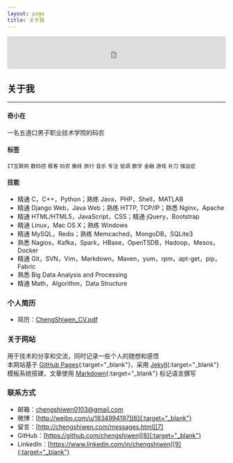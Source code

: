 ```yaml
---
layout: page
title: 关于我
---
```


<iframe width="100%" height="75" class="share_self" frameborder="0" scrolling="no" src="http://widget.weibo.com/weiboshow/index.php?language=&width=0&height=75&fansRow=1&ptype=1&speed=0&skin=5&isTitle=0&noborder=0&isWeibo=0&isFans=0&uid=1834994197&verifier=09d0e2bb&dpc=1"></iframe>
<h2>关于我</h2>
<hr style="FILTER: alpha(opacity=100,finishopacity=0,style=3)" color="#e8e8e8" size="3" />

#### 奇小在

一名五道口男子职业技术学院的码农

#### 标签

`IT互联网` `数码控` `极客` `码农` `搬砖` `旅行` `音乐` `专注` `低调` `数学` `金融` `游戏` `补刀` `强迫症`

#### 技能

 - 精通 C，C++，Python；熟练 Java，PHP，Shell，MATLAB
 - 精通 Django Web，Java Web；熟练 HTTP, TCP/IP；熟悉 Nginx，Apache
 - 精通 HTML/HTML5，JavaScript，CSS；精通 jQuery，Bootstrap
 - 精通 Linux，Mac OS X；熟练 Windows
 - 精通 MySQL，Redis；熟练 Memcached，MongoDB，SQLite3
 - 熟悉 Nagios，Kafka，Spark，HBase，OpenTSDB，Hadoop，Mesos，Docker
 - 精通 Git，SVN，Vim，Markdown，Maven，yum，rpm，apt-get，pip，Fabric
 - 熟悉 Big Data Analysis and Processing
 - 精通 Math，Algorithm，Data Structure


### 个人简历

 - 简历：[ChengShiwen_CV.pdf][1]


### 关于网站

用于技术的分享和交流，同时记录一些个人的随想和感悟<br>
本网站基于 [GitHub Pages][2]{:target="_blank"}，采用 [Jekyll][3]{:target="_blank"} 模板系统搭建，文章使用 [Markdown][4]{:target="_blank"} 标记语言撰写


### 联系方式

 - 邮箱：[chengshiwen0103@gmail.com][5]
 - 微博：[http://weibo.com/u/1834994197][6]{:target="_blank"}
 - 留言：[http://chengshiwen.com/messages.html][7]
 - GitHub：[https://github.com/chengshiwen][8]{:target="_blank"}
 - LinkedIn：[https://www.linkedin.com/in/chengshiwen][9]{:target="_blank"}


[1]:    /assets/cv/ChengShiwen_CV.pdf
[2]:    https://pages.github.com
[3]:    http://jekyllrb.com
[4]:    http://daringfireball.net/projects/markdown/syntax
[5]:    mailto:chengshiwen0103@gmail.com
[6]:    http://weibo.com/u/1834994197
[7]:    /messages.html
[8]:    https://github.com/chengshiwen
[9]:    https://www.linkedin.com/in/chengshiwen
